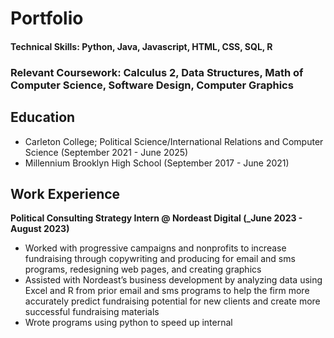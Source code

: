 # Portfolio

#### Technical Skills: Python, Java, Javascript, HTML, CSS, SQL, R
### Relevant Coursework: Calculus 2, Data Structures, Math of Computer Science, Software Design, Computer Graphics

## Education
- Carleton College; Political Science/International Relations and Computer Science (September 2021 - June 2025)
- Millennium Brooklyn High School (September 2017 - June 2021)

## Work Experience
**Political Consulting Strategy Intern @ Nordeast Digital (_June 2023 - August 2023)**
- Worked with progressive campaigns and nonprofits to increase fundraising through copywriting and producing for email and sms programs, redesigning web pages, and creating graphics
- Assisted with Nordeast’s business development by analyzing data using Excel and R from prior email and sms programs to help the firm more accurately predict fundraising potential for new clients and create more successful fundraising materials 
- Wrote programs using python to speed up internal 
